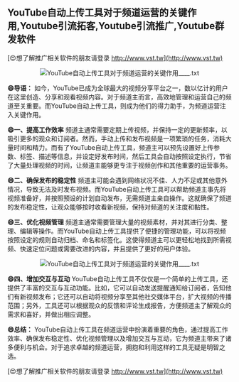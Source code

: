## **YouTube自动上传工具对于频道运营的关键作用,Youtube引流拓客,Youtube引流推广,Youtube群发软件**

[😍想了解推广相关软件的朋友请登录 http://www.vst.tw](http://www.vst.tw)

 <center><img src="https://vst.tw/MP4/tuiguang/png/5.png" alt="YouTube自动上传工具对于频道运营的关键作用____.txt"></center>

**😄导语：**
如今，YouTube已成为全球最大的视频分享平台之一，数以亿计的用户在这里创造、分享和观看视频内容。对于频道主而言，高效地管理和运营自己的频道至关重要。而YouTube自动上传工具，则成为他们的得力助手，为频道运营注入关键作用。

**😄一、提高工作效率**
频道主通常需要定期上传视频，并保持一定的更新频率，以吸引更多的观众和订阅者。然而，手动上传和发布视频是一项繁琐的任务，消耗大量时间和精力。而有了YouTube自动上传工具，频道主可以预先设置好上传参数、标签、描述等信息，并设定好发布时间，然后工具会自动按照设定执行，节省了大量处理视频的时间，让频道主能够更专注于视频创作和其他重要的运营事务。

**😄二、确保发布的稳定性**
频道主可能会遇到网络状况不佳、人力不足或其他意外情况，导致无法及时发布视频。而YouTube自动上传工具可以帮助频道主事先将视频准备好，并按照预设的计划自动发布，无需频道主亲自操作。这就确保了频道的发布稳定性，让观众能够按时收看新视频，保持对频道的关注度和黏性。

**😄三、优化视频管理**
频道主通常需要管理大量的视频素材，并对其进行分类、整理、编辑等操作。而YouTube自动上传工具提供了便捷的管理功能，可以将视频按照设定的规则自动归档、命名和标签化。这使得频道主可以更轻松地找到所需视频、快速定位问题或需要改进的内容，并且提供了更好的用户体验。

 <center><img src="https://vst.tw/MP4/tuiguang/png/8.png" alt="YouTube自动上传工具对于频道运营的关键作用____.txt"></center>

**😄四、增加交互与互动**
YouTube自动上传工具不仅仅是一个简单的上传工具，还提供了丰富的交互与互动功能。比如，它可以自动发送提醒通知给订阅者，告知他们有新视频发布；它还可以自动将视频分享至其他社交媒体平台，扩大视频的传播范围；另外，工具还可以根据观众的反馈和评论生成报告，方便频道主了解观众的需求和喜好，并做出相应调整。

**😄总结：**
YouTube自动上传工具在频道运营中扮演着重要的角色，通过提高工作效率、确保发布稳定性、优化视频管理以及增加交互与互动，它为频道主带来了诸多便利与机会。对于追求卓越的频道运营，拥抱和利用这样的工具无疑是明智之选。

[😍想了解推广相关软件的朋友请登录 http://www.vst.tw](http://www.vst.tw)



